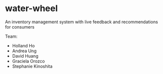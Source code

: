 # water-wheel
An inventory management system with live feedback and recommendations for consumers

Team:
* Holland Ho
* Andrea Ung
* David Huang
* Graciela Orozco
* Stephanie Kinoshita
